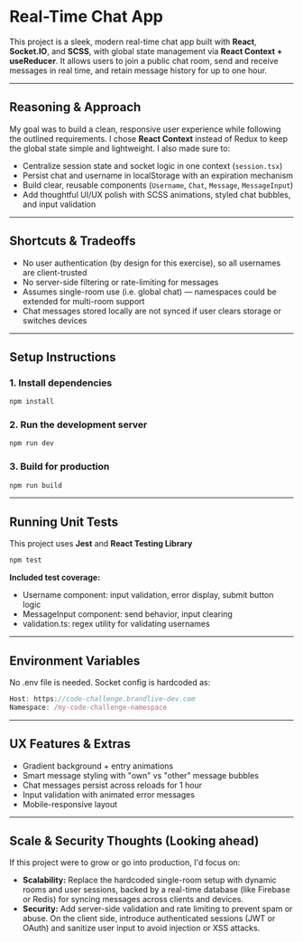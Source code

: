 # Real-Time Chat App

This project is a sleek, modern real-time chat app built with **React**, **Socket.IO**, and **SCSS**, with global state management via **React Context + useReducer**. It allows users to join a public chat room, send and receive messages in real time, and retain message history for up to one hour.

---

## Reasoning & Approach

My goal was to build a clean, responsive user experience while following the outlined requirements. I chose **React Context** instead of Redux to keep the global state simple and lightweight. I also made sure to:

- Centralize session state and socket logic in one context (`session.tsx`)
- Persist chat and username in localStorage with an expiration mechanism
- Build clear, reusable components (`Username`, `Chat`, `Message`, `MessageInput`)
- Add thoughtful UI/UX polish with SCSS animations, styled chat bubbles, and input validation

---

## Shortcuts & Tradeoffs

- No user authentication (by design for this exercise), so all usernames are client-trusted
- No server-side filtering or rate-limiting for messages
- Assumes single-room use (i.e. global chat) — namespaces could be extended for multi-room support
- Chat messages stored locally are not synced if user clears storage or switches devices

---

## Setup Instructions

### 1. Install dependencies

```bash
npm install
```

### 2. Run the development server

```bash
npm run dev
```

### 3. Build for production

```bash
npm run build
```

---

## Running Unit Tests

This project uses **Jest** and **React Testing Library**

```bash
npm test
```

**Included test coverage:**

- Username component: input validation, error display, submit button logic
- MessageInput component: send behavior, input clearing
- validation.ts: regex utility for validating usernames

---

## Environment Variables

No .env file is needed. Socket config is hardcoded as:

```ts
Host: https://code-challenge.brandlive-dev.com
Namespace: /my-code-challenge-namespace
```

---

## UX Features & Extras

- Gradient background + entry animations
- Smart message styling with "own" vs "other" message bubbles
- Chat messages persist across reloads for 1 hour
- Input validation with animated error messages
- Mobile-responsive layout

---

## Scale & Security Thoughts (Looking ahead)

If this project were to grow or go into production, I'd focus on:

- **Scalability:** Replace the hardcoded single-room setup with dynamic rooms and user sessions, backed by a real-time database (like Firebase or Redis) for syncing messages across clients and devices.
- **Security:** Add server-side validation and rate limiting to prevent spam or abuse. On the client side, introduce authenticated sessions (JWT or OAuth) and sanitize user input to avoid injection or XSS attacks.
